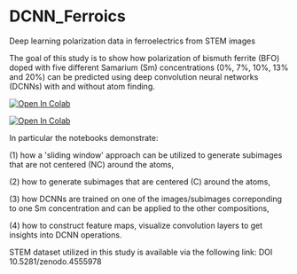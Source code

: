 # DCNN_Ferroics
Deep learning polarization data in ferroelectrics from STEM images

The goal of this study is to show how polarization of bismuth ferrite (BFO) doped with five different Samarium (Sm) concentrations (0%, 7%, 10%, 13% and 20%) can be predicted using deep convolution neural networks (DCNNs) with and without atom finding.

[![Open In Colab](https://colab.research.google.com/assets/colab-badge.svg)](https://colab.research.google.com/github/aghosh92/DCNN_Ferroics/blob/main/ferroics_NC.ipynb)

[![Open In Colab](https://colab.research.google.com/assets/colab-badge.svg)](https://colab.research.google.com/github/aghosh92/DCNN_Ferroics/blob/main/DCNN_ferroics_C_train_test_visualize.ipynb)


In particular the notebooks demonstrate:

(1) how a 'sliding window' approach can be utilized to generate subimages that are not centered (NC) around the atoms,

(2) how to generate subimages that are centered (C) around the atoms,

(3) how DCNNs are trained on one of the images/subimages correponding to one Sm concentration and can be applied to the other compositions,

(4) how to construct feature maps, visualize convolution layers to get insights into DCNN operations.


STEM dataset utilized in this study is available via the following link:
DOI 10.5281/zenodo.4555978
